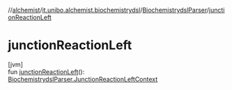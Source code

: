 //[alchemist](../../../index.md)/[it.unibo.alchemist.biochemistrydsl](../index.md)/[BiochemistrydslParser](index.md)/[junctionReactionLeft](junction-reaction-left.md)

# junctionReactionLeft

[jvm]\
fun [junctionReactionLeft](junction-reaction-left.md)(): [BiochemistrydslParser.JunctionReactionLeftContext](-junction-reaction-left-context/index.md)
